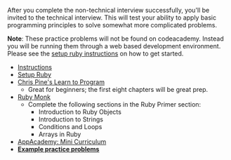 After you complete the non-technical interview successfully, you'll be
invited to the technical interview. This will test your
ability to apply basic programming principles to solve somewhat more
complicated problems.

**Note**: These practice problems will not be found on codeacademy. Instead you
will be running them through a web based development environment. Please see the
[setup ruby instructions][setup] on how to get started.

* [Instructions][instructions]
* [Setup Ruby][setup]
* [Chris Pine's Learn to Program][chris-pine]
    * Great for beginners; the first eight chapters will be great prep.
* [Ruby Monk][ruby-monk]
    * Complete the following sections in the Ruby Primer section:
        * Introduction to Ruby Objects
        * Introduction to Strings
        * Conditions and Loops
        * Arrays in Ruby
* [AppAcademy: Mini Curriculum][mini-curriculum]
* **[Example practice problems][practice-problems]**

[instructions]: ./instructions
[setup]: ../technical-interview-1/setup
[chris-pine]: http://filepi.com/i/kF0llED
[ruby-monk]: http://rubymonk.com
[mini-curriculum]: ../../mini-curriculum
[practice-problems]: ./practice-problems
